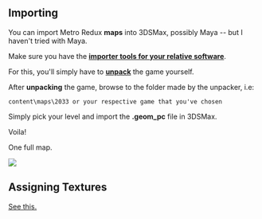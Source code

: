 ## Importing

You can import Metro Redux **maps** into 3DSMax, possibly Maya -- but I haven't tried with Maya.

Make sure you have the [**importer tools for your relative software**](/metro-redux/tools.md).

For this, you'll simply have to [**unpack**](/metro-redux/tools.md) the game yourself.

After **unpacking** the game, browse to the folder made by the unpacker, i.e:

`content\maps\2033 or your respective game that you've chosen`

Simply pick your level and import the **.geom\_pc** file in 3DSMax.

Voila!

One full map.

![](https://i.imgur.com/7RL5m2P.png)

## Assigning Textures

[See this.](/metro-redux/importing.md)

